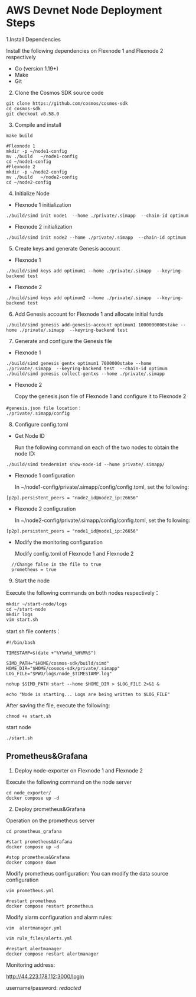 # AWS Devnet Node Deployment Steps

1.Install Dependencies

Install the following dependencies on Flexnode 1 and Flexnode 2 respectively
* Go (version 1.19+)
* Make
* Git

2. Clone the Cosmos SDK source code

```shell
git clone https://github.com/cosmos/cosmos-sdk
cd cosmos-sdk
git checkout v0.58.0
```

3. Compile and install

```shell
make build

#Flexnode 1
mkdir -p ~/node1-config
mv ./build   ~/node1-config
cd ~/node1-config
#Flexnode 2
mkdir -p ~/node2-config
mv ./build   ~/node2-config
cd ~/node2-config
```
4. Initialize Node
* Flexnode 1 initialization
```shell
./build/simd init node1  --home ./private/.simapp  --chain-id optimum
```
*  Flexnode 2 initialization
```shell
./build/simd init node2 --home ./private/.simapp  --chain-id optimum
```
5. Create keys and generate Genesis account
* Flexnode 1
```shell
./build/simd keys add optimum1 --home ./private/.simapp  --keyring-backend test
```
* Flexnode 2
```shell
./build/simd keys add optimum2 --home ./private/.simapp  --keyring-backend test
```
6. Add Genesis account for Flexnode 1 and allocate initial funds

```shell
./build/simd genesis add-genesis-account optimum1 1000000000stake --home ./private/.simapp  --keyring-backend test
```
7. Generate and configure the Genesis file

* Flexnode 1
```shell
./build/simd genesis gentx optimum1 7000000stake --home ./private/.simapp  --keyring-backend test  --chain-id optimum
./build/simd genesis collect-gentxs --home ./private/.simapp
```
* Flexnode 2

    Copy the genesis.json file of Flexnode 1 and configure it to Flexnode 2
```shell
#genesis.json file location：
./private/.simapp/config
```

8. Configure config.toml
* Get Node ID
  
  Run the following command on each of the two nodes to obtain the node ID:
```shell
./build/simd tendermint show-node-id --home private/.simapp/
```

* Flexnode 1 configuration

    In ~/node1-config/private/.simapp/config/config.toml, set the following:

```shell
[p2p].persistent_peers = "node2_id@node2_ip:26656"
```

* Flexnode 2 configuration

  In ~/node2-config/private/.simapp/config/config.toml, set the following:

```shell
[p2p].persistent_peers = "node1_id@node1_ip:26656"
```

* Modify the monitoring configuration

  Modify config.toml of Flexnode 1 and Flexnode 2

```shell
  //Change false in the file to true
  prometheus = true
```
9. Start the node

Execute the following commands on both nodes respectively：

```shell
mkdir ~/start-node/logs
cd ~/start-node
mkdir logs
vim start.sh
```
  start.sh file contents：
```shell
#!/bin/bash

TIMESTAMP=$(date +"%Y%m%d_%H%M%S")

SIMD_PATH="$HOME/cosmos-sdk/build/simd"
HOME_DIR="$HOME/cosmos-sdk/private/.simapp"
LOG_FILE="$PWD/logs/node_$TIMESTAMP.log"

nohup $SIMD_PATH start --home $HOME_DIR > $LOG_FILE 2>&1 &

echo "Node is starting... Logs are being written to $LOG_FILE"
```
After saving the file, execute the following:
```shell
chmod +x start.sh
```
start node

```shell
./start.sh
```

## Prometheus&Grafana

1. Deploy node-exporter on Flexnode 1 and Flexnode 2

Execute the following command on the node server

```shell
cd node_exporter/
docker compose up -d
```

2. Deploy prometheus&Grafana

Operation on the prometheus server

```shell
cd prometheus_grafana

#start prometheus&Grafana
docker compose up -d

#stop prometheus&Grafana
docker compose down
```
Modify prometheus configuration:
You can modify the data source configuration

```shell
vim prometheus.yml

#restart prometheus
docker compose restart prometheus
```
Modify alarm configuration and alarm rules:

```shell
vim  alertmanager.yml

vim rule_files/alerts.yml 

#restart alertmanager
docker compose restart alertmanager
```

Monitoring address:

http://44.223.178.112:3000/login

username/password: *redacted*

